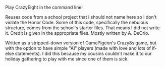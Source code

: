 Play CrazyEight in the command line!

Reuses code from a school project that I should not name here so I don't violate the Honor Code. Some of this
code, specifically the nebulous structure, comes from the school's starter files. That means I did not write it.
Credit is given in the appropriate files. Mostly written by A. DeOrio.

Written as a stripped-down version of GamePigeon's Crazy8s game, but with the option to have simple "AI" players
(made with love and lots of if-else statements). I did this because my cousins couldn't make it to our holiday
gathering to play with me since one of them is sick. 
